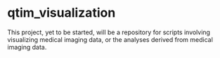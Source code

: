 # qtim_visualization
This project, yet to be started, will be a repository for scripts involving visualizing medical imaging data, or the analyses derived from medical imaging data.